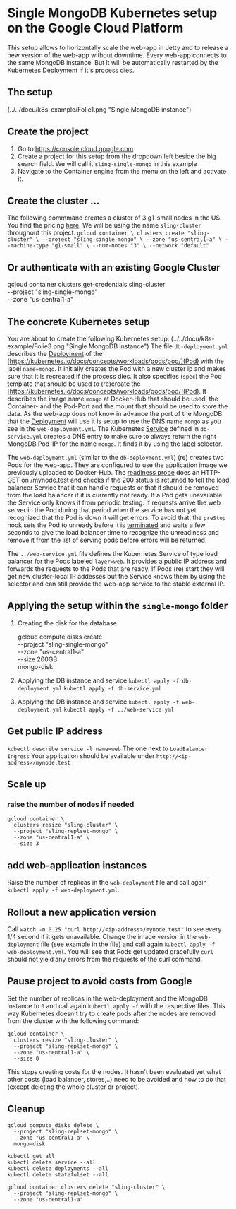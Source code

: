 # Single MongoDB Kubernetes setup on the Google Cloud Platform
This setup allows to horizontally scale the web-app in Jetty and to release a new version of the web-app without downtime. Every web-app connects to the same MongoDB instance. But it will be automatically restarted by the Kubernetes Deployment if it's process dies. 

## The setup
(../../docu/k8s-example/Folie1.png "Single MongoDB instance")
                                 
## Create the project
1. Go to https://console.cloud.google.com
1. Create a project for this setup from the dropdown left beside the big search field. We will call it `sling-single-mongo` in this example
1. Navigate to the Container engine from the menu on the left and activate it.

## Create the cluster ...
The following commmand creates a cluster of 3 g1-small nodes in the US. You find the pricing [here](https://cloud.google.com/compute/pricing#predefined_machine_types). We will be using the name `sling-cluster` throughout this project.
  `gcloud container \
  clusters create "sling-cluster" \
  --project "sling-single-mongo" \
  --zone "us-central1-a" \
  --machine-type "g1-small" \
  --num-nodes "3" \
  --network "default"`
  
## Or authenticate with an existing Google Cluster
gcloud container clusters get-credentials sling-cluster \
  --project "sling-single-mongo" \
  --zone "us-central1-a"
  
## The concrete Kubernetes setup
You are about to create the following Kubernetes setup:
(../../docu/k8s-example/Folie3.png "Single MongoDB instance")
The file `db-deployment.yml` describes the [Deployment](https://kubernetes.io/docs/concepts/workloads/controllers/deployment/) of the [https://kubernetes.io/docs/concepts/workloads/pods/pod/](Pod) with the label `name=mongo`. It initially creates the Pod with a new cluster ip and makes sure that it is recreated if the process dies.
It also specifies (`spec`) the Pod template that should be used to (re)create the [https://kubernetes.io/docs/concepts/workloads/pods/pod/](Pod). It describes the image name `mongo` at Docker-Hub that should be used, the Container- and the Pod-Port and the mount that should be used to store the data.
As the web-app does not know in advance the port of the MongoDB that the [Deployment](https://kubernetes.io/docs/concepts/workloads/controllers/deployment/) will use it is setup to use the DNS name `mongo` as you see in the `web-deployment.yml`. The Kubernetes [Service](https://kubernetes.io/docs/concepts/services-networking/service/) defined in `db-service.yml` creates a DNS entry to make sure to always return the right MongoDB Pod-IP for the name `mongo`. It finds it by using the [label](https://kubernetes.io/docs/concepts/overview/working-with-objects/labels/) selector.

The `web-deployment.yml` (similar to the `db-deployment.yml`) (re) creates two Pods for the web-app. They are configured to use the application image we previously uploaded to Docker-Hub. The [readiness probe](https://kubernetes.io/docs/tasks/configure-pod-container/configure-liveness-readiness-probes/) does an HTTP-GET on /mynode.test and checks if the 200 status is returned to tell the load balancer Service that it can handle requests or that it should be removed from the load balancer if it is currently not ready. If a Pod gets unavailable the Service only knows it from periodic testing. If requests arrive the web server in the Pod during that period when the service has not yet recognized that the Pod is down it will get errors. To avoid that, the `preStop` hook sets the Pod to unready before it is [terminated](https://kubernetes.io/docs/concepts/workloads/pods/pod/#termination-of-pods) and waits a few seconds to give the load balancer time to recognize the unreadiness and remove it from the list of serving pods before errors will be returned. 

The `../web-service.yml` file defines the Kubernetes Service of type load balancer for the Pods labeled `layer=web`. It provides a public IP address and forwards the requests to the Pods that are ready. If Pods (re) start they will get new cluster-local IP addesses but the Service knows them by using the selector and can still provide the web-app service to the stable external IP.


## Applying the setup within the `single-mongo` folder
1. Creating the disk for the database

    gcloud compute disks create \
      --project "sling-single-mongo" \
      --zone "us-central1-a" \
      --size 200GB \
      mongo-disk
      
1. Applying the DB instance and service 
`kubectl apply -f db-deployment.yml`
`kubectl apply -f db-service.yml` 
1. Applying the DB instance and service
`kubectl apply -f web-deployment.yml`
`kubectl apply -f ../web-service.yml`

## Get public IP address <a name="get-public-ip"></a>
`kubectl describe service -l name=web`
The one next to `LoadBalancer Ingress`
Your application should be available under  `http://<ip-address>/mynode.test` 

## Scale up
### raise the number of nodes if needed
    gcloud container \
      clusters resize "sling-cluster" \
      --project "sling-replset-mongo" \
      --zone "us-central1-a" \
      --size 3
## add web-application instances
Raise the number of replicas in the `web-deployment` file and call again
`kubectl apply -f web-deployment.yml`.

## Rollout a new application version
Call `watch -n 0.25 "curl http://<ip-address>/mynode.test"` to see every 1/4 second if it gets unavailable.
Change the image version in the `web-deployment` file (see example in the file) and call again
`kubectl apply -f web-deployment.yml`.
You will see that Pods get updated gracefully `curl` should not yield any errors from the requests of the curl command. 

## Pause project to avoid costs from Google
Set the number of replicas in the web-deployment and the MongoDB instance to `0` and call again
`kubectl apply -f` with the respective files. This way Kubernetes doesn't try to create pods after the nodes are removed from the cluster with the following command:

    gcloud container \
      clusters resize "sling-cluster" \
      --project "sling-replset-mongo" \
      --zone "us-central1-a" \
      --size 0

This stops creating costs for the nodes.
It hasn't been evaluated yet what other costs (load balancer, stores,..) need to be avoided and how to do that (except deleting the whole cluster or project).
  
## Cleanup

    gcloud compute disks delete \
      --project "sling-replset-mongo" \
      --zone "us-central1-a" \
      mongo-disk
  
    kubectl get all
    kubectl delete service --all
    kubectl delete deployments --all
    kubectl delete statefulset --all

    gcloud container clusters delete "sling-cluster" \
      --project "sling-replset-mongo" \
      --zone "us-central1-a" 